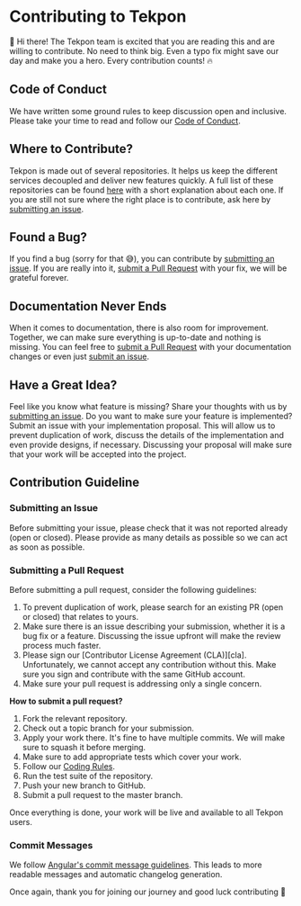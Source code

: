﻿# Contributing to Tekpon

:wave: Hi there! The Tekpon team is excited that you are reading this and are willing to contribute.
No need to think big. Even a typo fix might save our day and make you a hero. 
Every contribution counts! :fire:


## Code of Conduct

We have written some ground rules to keep discussion open and inclusive.
Please take your time to read and follow our [Code of Conduct][coc].


## Where to Contribute?

Tekpon is made out of several repositories. It helps us keep the different services decoupled and deliver new features quickly.
A full list of these repositories can be found [here][projects] with a short explanation about each one.
If you are still not sure where the right place is to contribute, ask here by [submitting an issue][submit-issue].


## Found a Bug?

If you find a bug (sorry for that :sweat_smile:), you can contribute by [submitting an issue][submit-issue].
If you are really into it, [submit a Pull Request][submit-pr] with your fix, we will be grateful forever.

## Documentation Never Ends

When it comes to documentation, there is also room for improvement. Together, we can make sure everything is up-to-date and nothing is missing.
You can feel free to [submit a Pull Request][submit-pr] with your documentation changes or even just [submit an issue][submit-issue].


## Have a Great Idea?

Feel like you know what feature is missing? Share your thoughts with us by [submitting an issue][submit-issue].
Do you want to make sure your feature is implemented? Submit an issue with your implementation proposal.
This will allow us to prevent duplication of work, discuss the details of the implementation and even provide designs, if necessary.
Discussing your proposal will make sure that your work will be accepted into the project.


## Contribution Guideline

### Submitting an Issue

Before submitting your issue, please check that it was not reported already (open or closed).
Please provide as many details as possible so we can act as soon as possible.


### Submitting a Pull Request

Before submitting a pull request, consider the following guidelines:

1. To prevent duplication of work, please search for an existing PR (open or closed) that relates to yours.
1. Make sure there is an issue describing your submission, whether it is a bug fix or a feature. Discussing the issue upfront will make the review process much faster.
1. Please sign our [Contributor License Agreement (CLA)][cla]. Unfortunately, we cannot accept any contribution without this. Make sure you sign and contribute with the same GitHub account.
1. Make sure your pull request is addressing only a single concern.
 
 **How to submit a pull request?**

1. Fork the relevant repository.
1. Check out a topic branch for your submission.
1. Apply your work there. It's fine to have multiple commits. We will make sure to squash it before merging.
1. Make sure to add appropriate tests which cover your work.
1. Follow our [Coding Rules](#coding-rules).
1. Run the test suite of the repository.
1. Push your new branch to GitHub.
1. Submit a pull request to the master branch.

Once everything is done, your work will be live and available to all Tekpon users.

### Commit Messages

We follow [Angular's commit message guidelines][commit]. This leads to more readable messages and automatic changelog generation.


Once again, thank you for joining our journey and good luck contributing :pray:


[coc]: https://github.com/tekpon/.github/blob/master/CODE_OF_CONDUCT.md
[projects]: https://github.com/tekpon/com#projects
[submit-issue]: #submitting-an-issue
[submit-pr]: #submitting-a-pull-request
[commit]: https://github.com/angular/angular/blob/master/CONTRIBUTING.md#commit